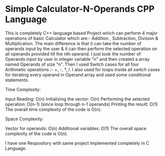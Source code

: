 # Simple Calculator-N-Operands CPP Language
This is completely C++ language based Project which can perform 4 major operations of basic Calculator which are:- Addition , Subtraction, Division &amp; Multiplication.
The main difference is that it can take the number of operands input by the user &amp; it can then perform the selected operation on all operands provided till the nth
operand. I just took the number of Operands input by user in integer variable "n" and then created a array named Operands of size "n". Then I used Switch cases for all
four Arithmetic operations :- +, -, *, /. I also used for loops inside all switch cases for iterating every operand in Operand array and used some conditional statements.

Time Complexity:

Input Reading: O(n)
Initializing the vector: O(n)
Performing the selected operation: O(n-1) (since loop through n-1 operands)
Printing the result: O(1)
The overall time complexity of the code is O(n).

Space Complexity:

Vector for operands: O(n)
Additional variables: O(1)
The overall space complexity of the code is O(n).


I have one Respository with same project implemented completely in C Language.
